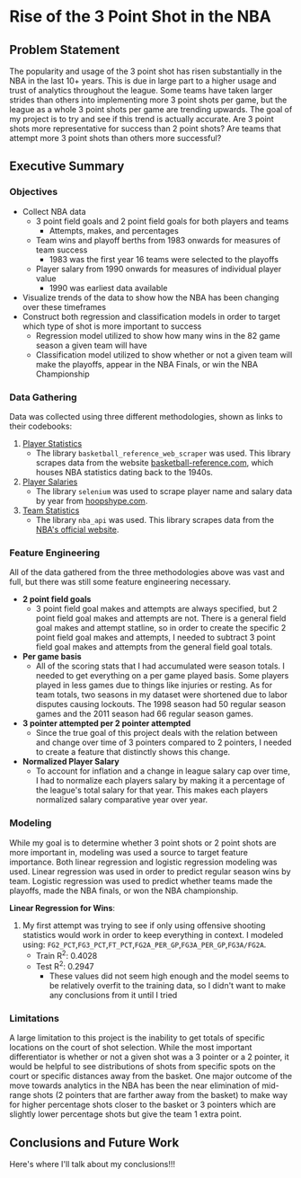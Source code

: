 # Rise of the 3 Point Shot in the NBA

## Problem Statement

The popularity and usage of the 3 point shot has risen substantially in the NBA in the last 10+ years. This is due in large part to a higher usage and trust of analytics throughout the league. Some teams have taken larger strides than others into implementing more 3 point shots per game, but the league as a whole 3 point shots per game are trending upwards. The goal of my project is to try and see if this trend is actually accurate. Are 3 point shots more representative for success than 2 point shots? Are teams that attempt more 3 point shots than others more successful?

## Executive Summary

### Objectives
- Collect NBA data
    - 3 point field goals and 2 point field goals for both players and teams
        - Attempts, makes, and percentages
    - Team wins and playoff berths from 1983 onwards for measures of team success
        - 1983 was the first year 16 teams were selected to the playoffs
    - Player salary from 1990 onwards for measures of individual player value
        - 1990 was earliest data available
- Visualize trends of the data to show how the NBA has been changing over these timeframes
- Construct both regression and classification models in order to target which type of shot is more important to success
    - Regression model utilized to show how many wins in the 82 game season a given team will have
    - Classification model utilized to show whether or not a given team will make the playoffs, appear in the NBA Finals, or win the NBA Championship

### Data Gathering
Data was collected using three different methodologies, shown as links to their codebooks:
1. [Player Statistics](https://github.com/bgp09002/NBA/blob/master/1.%20Data%20Gathering/Get%20Player%20Stats.ipynb)
    - The library `basketball_reference_web_scraper` was used. This library scrapes data from the website [basketball-reference.com](https://www.basketball-reference.com/), which houses NBA statistics dating back to the 1940s.
2. [Player Salaries](https://github.com/bgp09002/NBA/blob/master/1.%20Data%20Gathering/Get%20Player%20Salaries.ipynb)
    - The library `selenium` was used to scrape player name and salary data by year from [hoopshype.com](https://hoopshype.com/salaries/players/).
3. [Team Statistics](https://github.com/bgp09002/NBA/blob/master/1.%20Data%20Gathering/Get%20All%20Teams%20Stats.ipynb)
    - The library `nba_api` was used. This library scrapes data from the [NBA's official website](https://stats.nba.com/).

### Feature Engineering
All of the data gathered from the three methodologies above was vast and full, but there was still some feature engineering necessary. 
- **2 point field goals** 
    - 3 point field goal makes and attempts are always specified, but 2 point field goal makes and attempts are not. There is a general field goal makes and attempt statline, so in order to create the specific 2 point field goal makes and attempts, I needed to subtract 3 point field goal makes and attempts from the general field goal totals.
- **Per game basis**
    - All of the scoring stats that I had accumulated were season totals. I needed to get everything on a per game played basis. Some players played in less games due to things like injuries or resting. As for team totals, two seasons in my dataset were shortened due to labor disputes causing lockouts. The 1998 season had 50 regular season games and the 2011 season had 66 regular season games.
- **3 pointer attempted per 2 pointer attempted**
    - Since the true goal of this project deals with the relation between and change over time of 3 pointers compared to 2 pointers, I needed to create a feature that distinctly shows this change.
- **Normalized Player Salary**
    - To account for inflation and a change in league salary cap over time, I had to normalize each players salary by making it a percentage of the league's total salary for that year. This makes each players normalized salary comparative year over year. 
    
### Modeling
While my goal is to determine whether 3 point shots or 2 point shots are more important in, modeling was used a source to target feature importance. Both linear regression and logistic regression modeling was used. Linear regression was used in order to predict regular season wins by team. Logistic regression was used to predict whether teams made the playoffs, made the NBA finals, or won the NBA championship.

**Linear Regression for Wins**:
1. My first attempt was trying to see if only using offensive shooting statistics would work in order to keep everything in context. I modeled using: `FG2_PCT`,`FG3_PCT`,`FT_PCT`,`FG2A_PER_GP`,`FG3A_PER_GP`,`FG3A/FG2A`.
    - Train R<sup>2</sup>: 0.4028
    - Test R<sup>2</sup>: 0.2947
        - These values did not seem high enough and the model seems to be relatively overfit to the training data, so I didn't want to make any conclusions from it until I tried 

### Limitations
A large limitation to this project is the inability to get totals of specific locations on the court of shot selection. While the most important differentiator is whether or not a given shot was a 3 pointer or a 2 pointer, it would be helpful to see distributions of shots from specific spots on the court or specific distances away from the basket. One major outcome of the move towards analytics in the NBA has been the near elimination of mid-range shots (2 pointers that are farther away from the basket) to make way for higher percentage shots closer to the basket or 3 pointers which are slightly lower percentage shots but give the team 1 extra point.

## Conclusions and Future Work
Here's where I'll talk about my conclusions!!!